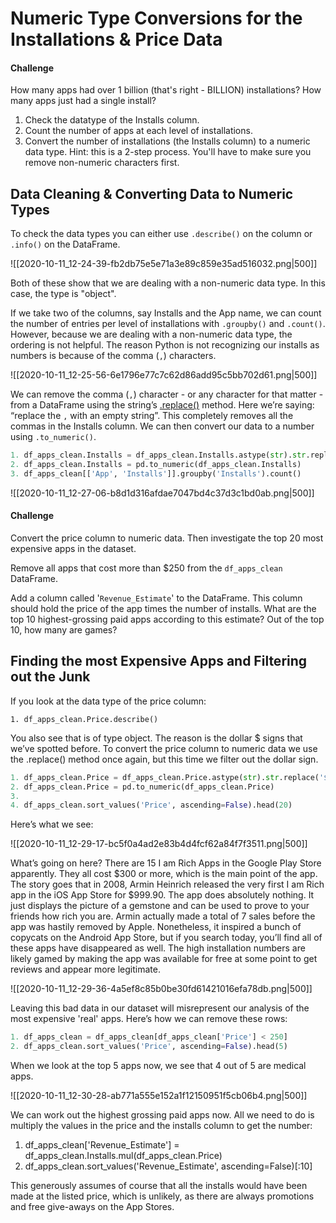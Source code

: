 # Numeric Type Conversions for the Installations & Price Data

#### Challenge

How many apps had over 1 billion (that's right - BILLION) installations? How many apps just had a single install?

1. Check the datatype of the Installs column.
2. Count the number of apps at each level of installations.
3. Convert the number of installations (the Installs column) to a numeric data type. Hint: this is a 2-step process. You'll have to make sure you remove non-numeric characters first.

## Data Cleaning & Converting Data to Numeric Types

To check the data types you can either use `.describe()` on the column or `.info()` on the DataFrame.

![[2020-10-11_12-24-39-fb2db75e5e71a3e89c859e35ad516032.png|500]]

Both of these show that we are dealing with a non-numeric data type. In this case, the type is "object".

If we take two of the columns, say Installs and the App name, we can count the number of entries per level of installations with `.groupby()` and `.count()`. However, because we are dealing with a non-numeric data type, the ordering is not helpful. The reason Python is not recognizing our installs as numbers is because of the comma (`,`) characters.

![[2020-10-11_12-25-56-6e1796e77c7c62d86add95c5bb702d61.png|500]]

We can remove the comma (`,`) character - or any character for that matter - from a DataFrame using the string’s [.replace()](https://pandas.pydata.org/pandas-docs/stable/reference/api/pandas.Series.str.replace.html) method. Here we’re saying: “replace the `,` with an empty string”. This completely removes all the commas in the Installs column. We can then convert our data to a number using `.to_numeric()`.

```python
1. df_apps_clean.Installs = df_apps_clean.Installs.astype(str).str.replace(',', "")
2. df_apps_clean.Installs = pd.to_numeric(df_apps_clean.Installs)
3. df_apps_clean[['App', 'Installs']].groupby('Installs').count()
```

![[2020-10-11_12-27-06-b8d1d316afdae7047bd4c37d3c1bd0ab.png|500]]

#### Challenge

Convert the price column to numeric data. Then investigate the top 20 most expensive apps in the dataset.

Remove all apps that cost more than $250 from the `df_apps_clean` DataFrame.

Add a column called '`Revenue_Estimate`' to the DataFrame. This column should hold the price of the app times the number of installs. What are the top 10 highest-grossing paid apps according to this estimate? Out of the top 10, how many are games?

## Finding the most Expensive Apps and Filtering out the Junk


If you look at the data type of the price column:

`1. df_apps_clean.Price.describe()`

You also see that is of type object. The reason is the dollar $ signs that we’ve spotted before. To convert the price column to numeric data we use the .replace() method once again, but this time we filter out the dollar sign.

```python
1. df_apps_clean.Price = df_apps_clean.Price.astype(str).str.replace('$', "")
2. df_apps_clean.Price = pd.to_numeric(df_apps_clean.Price)
3.
4. df_apps_clean.sort_values('Price', ascending=False).head(20)
```

Here’s what we see:

![[2020-10-11_12-29-17-bc5f0a4ad2e83b4d4fcf62a84f7f3511.png|500]]

What’s going on here? There are 15 I am Rich Apps in the Google Play Store apparently. They all cost $300 or more, which is the main point of the app. The story goes that in 2008, Armin Heinrich released the very first I am Rich app in the iOS App Store for $999.90. The app does absolutely nothing. It just displays the picture of a gemstone and can be used to prove to your friends how rich you are. Armin actually made a total of 7 sales before the app was hastily removed by Apple. Nonetheless, it inspired a bunch of copycats on the Android App Store, but if you search today, you’ll find all of these apps have disappeared as well. The high installation numbers are likely gamed by making the app was available for free at some point to get reviews and appear more legitimate.

![[2020-10-11_12-29-36-4a5ef8c85b0be30fd61421016efa78db.png|500]]

Leaving this bad data in our dataset will misrepresent our analysis of the most expensive 'real' apps. Here’s how we can remove these rows:

```python
1. df_apps_clean = df_apps_clean[df_apps_clean['Price'] < 250]
2. df_apps_clean.sort_values('Price', ascending=False).head(5)
```

When we look at the top 5 apps now, we see that 4 out of 5 are medical apps.

![[2020-10-11_12-30-28-ab771a555e152a1f12150951f5cb06b4.png|500]]

We can work out the highest grossing paid apps now. All we need to do is multiply the values in the price and the installs column to get the number:

1. df_apps_clean['Revenue_Estimate'] = df_apps_clean.Installs.mul(df_apps_clean.Price)
2. df_apps_clean.sort_values('Revenue_Estimate', ascending=False)[:10]

This generously assumes of course that all the installs would have been made at the listed price, which is unlikely, as there are always promotions and free give-aways on the App Stores.